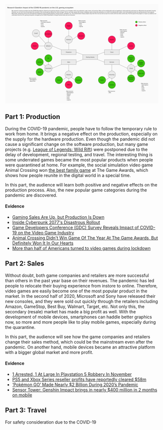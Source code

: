 <img src="https://github.com/yujunmjiang/msdv-thesis/blob/main/research/project-mind-map.jpg">

## Part 1: Production

During the COVID-19 pandemic, people have to follow the temporary rule to work from home. It brings a negative effect on the production, especially on the supply for the hardware production. Even though the pandemic did not cause a significant change on the software production, but many game projects (e.g. [League of Legends: Wild Rift](https://www.youtube.com/watch?v=qZC_8818Ttg)) were postponed due to the delay of development, regional testing, and travel. The interesting thing is some underrated games became the most popular products when people were quarantined at home. For example, the social simulation video game Animal Crossing won [the best family game](https://thegameawards.com/nominees/best-family) at The Game Awards, which shows how people reunite in the digital world in a special time.

In this part, the audience will learn both positive and negative effects on the production process. Also, the new popular game categories during the pandemic are discovered.

#### Evidence

* [Gaming Sales Are Up, but Production Is Down](https://www.nytimes.com/2020/04/21/technology/personaltech/coronavirus-video-game-production.html)
* [Inside Cyberpunk 2077's Disastrous Rollout](https://www.bloomberg.com/news/articles/2021-01-16/cyberpunk-2077-what-caused-the-video-game-s-disastrous-rollout)
* [Game Developers Conference (GDC) Survey Reveals Impact of COVID-19 on the Video Game Industry](https://www.globenewswire.com/news-release/2020/07/16/2063524/0/en/Game-Developers-Conference-GDC-Survey-Reveals-Impact-of-COVID-19-on-the-Video-Game-Industry.html)
* [Animal Crossing Didn't Win Game Of The Year At The Game Awards, But Definitely Won It In Our Hearts](https://www.thegamer.com/animal-crossing-game-of-the-year/)
* [More than half of Americans turned to video games during lockdown](https://www.theverge.com/2021/1/6/22215786/video-games-covid-19-animal-crossing-among-us)

## Part 2: Sales

Without doubt, both game companies and retailers are more successful than others in the past year base on their revenues. The pandemic has led people to relocate their buying experience from instore to online. Therefore, video games are easily become one of the most popular product in the market. In the second half of 2020, Microsoft and Sony have released their new consoles, and they were sold out quickly through the retailers including Amazon, GameStop, Best Buy, Walmart, Target, etc. Not only this, the secondary (resale) market has made a big profit as well. With the development of mobile devices, smartphones can haddle better graphics now, so more and more people like to play mobile games, especially during the quarantine.

In this part, the audience will see how the game companies and retailers change their sales method, which could be the mainstream even after the pandemic. On another hand, mobile devices became an attractive platform with a bigger global market and more profit.

#### Evidence

* [1 Arrested, 1 At Large In Playstation 5 Robbery In November](https://www.sfgate.com/news/bayarea/article/1-Arrested-1-At-Large-In-Playstation-5-Robbery-15905001.php)
* [PS5 and Xbox Series reseller profits have reportedly cleared $58m](https://www.videogameschronicle.com/news/ps5-and-xbox-series-reseller-profits-have-reportedly-cleared-58m/)
* [‘Pokémon GO’ Made Nearly $2 Billion During 2020’s Pandemic](https://www.forbes.com/sites/paultassi/2021/01/08/pokmon-go-made-nearly-2-billion-during-2020s-pandemic/?sh=8271cf57afc3)
* [Sensor Tower: Genshin Impact brings in nearly $400 million in 2 months on mobile](https://venturebeat.com/2020/12/01/sensor-tower-genshin-impact-brings-in-nearly-400-million-in-2-months-on-mobile/)

## Part 3: Travel

For safety consideration due to the COVID-19
